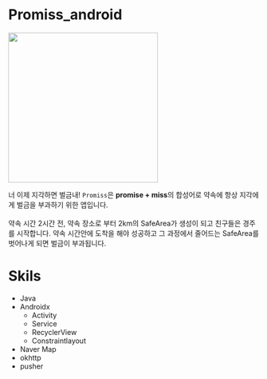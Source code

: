 # Promiss_android

<img src="https://blog.naver.com/PostView.nhn?blogId=jaeryo2357&Redirect=View&logNo=222123308418&categoryNo=1&isAfterWrite=true&isMrblogPost=false&isHappyBeanLeverage=true&contentLength=2994#" width=300>

너 이제 지각하면 벌금내!   `Promiss`은 **promise + miss**의 합성어로 약속에 항상 지각에게 벌금을 부과하기 위한 앱입니다.<br></br>
약속 시간 2시간 전, 약속 장소로 부터 2km의 SafeArea가 생성이 되고 친구들은 경주를 시작합니다. 약속 시간안에 도착을 해야 성공하고 그 과정에서 줄어드는 SafeArea를 벗어나게 되면 벌금이 부과됩니다.

# Skils

- Java
- Androidx
  - Activity
  - Service
  - RecyclerView
  - Constraintlayout
- Naver Map
- okhttp
- pusher
